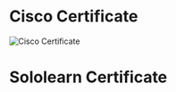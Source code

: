 # Cisco Certificate
![Cisco Certificate](https://user-images.githubusercontent.com/79264869/154802934-ab3e6c61-2078-4561-aa29-d8703418c26a.png)
# Sololearn Certificate
